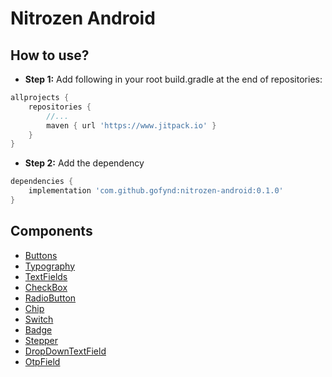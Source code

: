 # Nitrozen Android

## How to use?
- **Step 1:** Add following in your root build.gradle at the end of repositories:
```groovy
allprojects {
    repositories {
        //...
        maven { url 'https://www.jitpack.io' }
    }
}
```
- **Step 2:** Add the dependency
```groovy
dependencies {
    implementation 'com.github.gofynd:nitrozen-android:0.1.0'
}
```

## Components
- [Buttons](./assets/documents/buttons.md)
- [Typography](./assets/documents/typography.md)
- [TextFields](./assets/documents/textfields.md)
- [CheckBox](./assets/documents/checkbox.md)
- [RadioButton](./assets/documents/radiobutton.md)
- [Chip](./assets/documents/chip.md)
- [Switch](./assets/documents/switch.md)
- [Badge](./assets/documents/badge.md)
- [Stepper](./assets/documents/stepper.md)
- [DropDownTextField](./assets/documents/dropdowntextfield.md)
- [OtpField](./assets/documents/otpfield.md)
